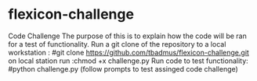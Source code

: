 # flexicon-challenge
Code Challenge
The purpose of this is to explain how the code will be ran for a test of functionality.
Run a git clone of the repository to a local workstation : #git clone https://github.com/tbadmus/flexicon-challenge.git
on local station run :chmod +x challenge.py
Run code to test functionality: #python challenge.py  (follow prompts to test assinged code challenge)
